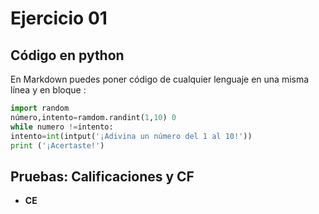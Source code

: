 # Ejercicio 01

## Código en python

En Markdown puedes poner código de cualquier lenguaje en una misma línea y en bloque :

```python
import random
número,intento=ramdom.randint(1,10) 0
while numero !=intento:
intento=int(intput('¡Adivina un número del 1 al 10!'))
print ('¡Acertaste!')
```
## Pruebas: Calificaciones y CF

* **CE**

 
